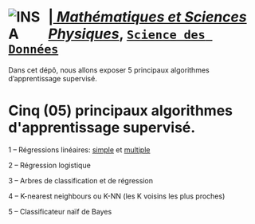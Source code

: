# <a href="http://imsp-benin.com/" ><img src="http://imsp-benin.com/home/images/logoimsp.png" style="float:left; max-width: 80px; display: inline" alt="INSA"/> |  [*Mathématiques et Sciences Physiques*](http://imsp-benin.com/home/page.php?index=directeur&parent=presentation), [`Science des Données`](http://imsp-benin.com/home/page.php?index=deamathematique&parent=formation) 

Dans cet dépô, nous allons exposer 5 principaux algorithmes d’apprentissage supervisé.


# Cinq (05) principaux algorithmes d'apprentissage supervisé.

1 – Régressions linéaires: [simple](https://github.com/gabayae/5-principaux-algorithmes-d-apprentissage-supervisE/tree/main/R%C3%A9gression_Lin%C3%A9aire_Simple) et [multiple](https://github.com/gabayae/5-principaux-algorithmes-d-apprentissage-supervisE/tree/main/R%C3%A9gression_Lin%C3%A9aire_Multiple)

2 – Régression logistique

3 – Arbres de classification et de régression

4 – K-nearest neighbours ou K-NN (les K voisins les plus proches)

5 – Classificateur naïf de Bayes
